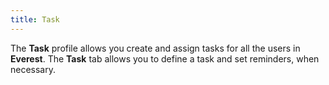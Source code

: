 ```yaml
---
title: Task
---
```



The **Task** profile allows you create and assign tasks for all the users in **Everest**. The **Task** tab allows you to define a task and set reminders, when necessary.

